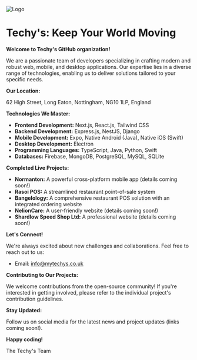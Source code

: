 ![Logo](http://mytechys.co.uk/_next/image?url=%2F_next%2Fstatic%2Fmedia%2Flogo.9043484f.png&w=128&q=75)
# Techy's: Keep Your World Moving

**Welcome to Techy's GitHub organization!**

We are a passionate team of developers specializing in crafting modern and robust web, mobile, and desktop applications. Our expertise lies in a diverse range of technologies, enabling us to deliver solutions tailored to your specific needs.

**Our Location:**

62 High Street, Long Eaton, Nottingham, NG10 1LP, England

**Technologies We Master:**

* **Frontend Development:** Next.js, React.js, Tailwind CSS
* **Backend Development:** Express.js, NestJS, Django
* **Mobile Development:** Expo, Native Android (Java), Native iOS (Swift)
* **Desktop Development:** Electron
* **Programming Languages:** TypeScript, Java, Python, Swift
* **Databases:** Firebase, MongoDB, PostgreSQL, MySQL, SQLite

**Completed Live Projects:**

* **Normanton:** A powerful cross-platform mobile app (details coming soon!)
* **Rasoi POS:** A streamlined restaurant point-of-sale system
* **Bangelology:** A comprehensive restaurant POS solution with an integrated ordering website
* **NelionCare:** A user-friendly website (details coming soon!)
* **Shardlow Speed Shop Ltd:** A professional website (details coming soon!)

**Let's Connect!**

We're always excited about new challenges and collaborations. Feel free to reach out to us:

* Email: info@mytechys.co.uk

**Contributing to Our Projects:**

We welcome contributions from the open-source community! If you're interested in getting involved, please refer to the individual project's contribution guidelines.

**Stay Updated:**

Follow us on social media for the latest news and project updates (links coming soon!).

**Happy coding!**

The Techy's Team
